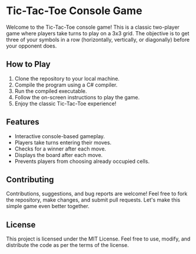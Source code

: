 # Tic-Tac-Toe Console Game

Welcome to the Tic-Tac-Toe console game! This is a classic two-player game where players take turns to play on a 3x3 grid. The objective is to get three of your symbols in a row (horizontally, vertically, or diagonally) before your opponent does.

## How to Play

1. Clone the repository to your local machine.
2. Compile the program using a C# compiler.
3. Run the compiled executable.
4. Follow the on-screen instructions to play the game.
5. Enjoy the classic Tic-Tac-Toe experience!

## Features

- Interactive console-based gameplay.
- Players take turns entering their moves.
- Checks for a winner after each move.
- Displays the board after each move.
- Prevents players from choosing already occupied cells.

## Contributing

Contributions, suggestions, and bug reports are welcome! Feel free to fork the repository, make changes, and submit pull requests. Let's make this simple game even better together.

## License

This project is licensed under the MIT License. Feel free to use, modify, and distribute the code as per the terms of the license.

